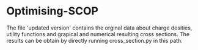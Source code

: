# Optimising-SCOP
The file 'updated version' contains the orginal data about charge desities, utility functions and grapical and numerical resulting cross sections.
The results can be obtain by directly running cross_section.py in this path.
